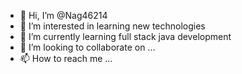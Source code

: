 - 👋 Hi, I’m @Nag46214
- 👀 I’m interested in learning new technologies 
- 🌱 I’m currently learning full stack java development 
- 💞️ I’m looking to collaborate on ...
- 📫 How to reach me ...

<!---
Nag46214/Nag46214 is a ✨ special ✨ repository because its `README.md` (this file) appears on your GitHub profile.
You can click the Preview link to take a look at your changes.
--->
